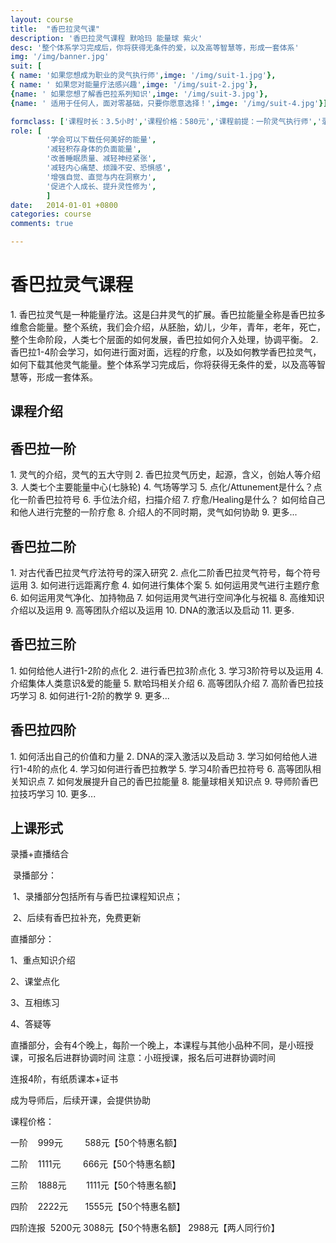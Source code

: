 ```yaml
---
layout: course
title:  "香巴拉灵气课"
description: '香巴拉灵气课程 默哈玛 能量球 紫火'
desc: '整个体系学习完成后，你将获得无条件的爱，以及高等智慧等，形成一套体系'
img: '/img/banner.jpg'
suit: [
{ name: '如果您想成为职业的灵气执行师',imge: '/img/suit-1.jpg'},
{ name: ' 如果您对能量疗法感兴趣',imge: '/img/suit-2.jpg'},
{name: ' 如果您想了解香巴拉系列知识',imge: '/img/suit-3.jpg'},
{name: ' 适用于任何人，面对零基础，只要你愿意选择！',imge: '/img/suit-4.jpg'}]

formclass: ['课程时长：3.5小时','课程价格：580元','课程前提：一阶灵气执行师','录播课程，随时报名']
role: [
        '学会可以下载任何美好的能量',
        '减轻积存身体的负面能量',
        '改善睡眠质量、减轻神经紧张',
        '减轻内心痛楚、烦躁不安、恐惧感',
        '增强自觉、直觉与内在洞察力',
        '促进个人成长、提升灵性修为',
        ]
date:   2014-01-01 +0800
categories: course
comments: true

---
```

<h1>香巴拉灵气课程</h1>
1. 香巴拉灵气是一种能量疗法。这是臼井灵气的扩展。香巴拉能量全称是香巴拉多维愈合能量。整个系统，我们会介绍，从胚胎，幼儿，少年，青年，老年，死亡，整个生命阶段，人类七个层面的如何发展，香巴拉如何介入处理，协调平衡。
2. 香巴拉1-4阶会学习，如何进行面对面，远程的疗愈，以及如何教学香巴拉灵气，如何下载其他灵气能量。整个体系学习完成后，你将获得无条件的爱，以及高等智慧等，形成一套体系。
   


<h2>课程介绍</h2>

<h2>香巴拉一阶</h2>
1. 灵气的介绍，灵气的五大守则
2. 香巴拉灵气历史，起源，含义，创始人等介绍
3. 人类七个主要能量中心(七脉轮)
4. 气场等学习
5. 点化/Attunement是什么？点化一阶香巴拉符号
6. 手位法介绍，扫描介绍
7. 疗愈/Healing是什么？ 如何给自己和他人进行完整的一阶疗愈
8. 介绍人的不同时期，灵气如何协助
9. 更多...


<h2>香巴拉二阶</h2>
1. 对古代香巴拉灵气疗法符号的深入研究
2. 点化二阶香巴拉灵气符号，每个符号运用
3. 如何进行远距离疗愈
4. 如何进行集体个案
5. 如何运用灵气进行主题疗愈
6. 如何运用灵气净化、加持物品
7. 如何运用灵气进行空间净化与祝福
8. 高维知识介绍以及运用
9. 高等团队介绍以及运用
10. DNA的激活以及启动
11. 更多.



<h2>香巴拉三阶</h2>
1. 如何给他人进行1-2阶的点化
2. 进行香巴拉3阶点化
3. 学习3阶符号以及运用
4. 介绍集体人类意识&爱的能量
5. 默哈玛相关介绍
6. 高等团队介绍
7. 高阶香巴拉技巧学习
8. 如何进行1-2阶的教学
9. 更多...


<h2>香巴拉四阶</h2>
1. 如何活出自己的价值和力量
2. DNA的深入激活以及启动
3. 学习如何给他人进行1-4阶的点化
4. 学习如何进行香巴拉教学
5. 学习4阶香巴拉符号
6. 高等团队相关知识点
7. 如何发展提升自己的香巴拉能量
8. 能量球相关知识点
9. 导师阶香巴拉技巧学习
10. 更多...



<h2>上课形式</h2>

 录播+直播结合

 录播部分：

 1、录播部分包括所有与香巴拉课程知识点；

 2、后续有香巴拉补充，免费更新



直播部分：

1、重点知识介绍

2、课堂点化

3、互相练习

4、答疑等

直播部分，会有4个晚上，每阶一个晚上，本课程与其他小品种不同，是小班授课，可报名后进群协调时间
注意：小班授课，报名后可进群协调时间



连报4阶，有纸质课本+证书

成为导师后，后续开课，会提供协助



课程价格：

一阶    999元         588元【50个特惠名额】

二阶    1111元         666元【50个特惠名额】

三阶    1888元        1111元【50个特惠名额】

四阶    2222元       1555元【50个特惠名额】

四阶连报  5200元   3088元【50个特惠名额】  2988元【两人同行价】 




